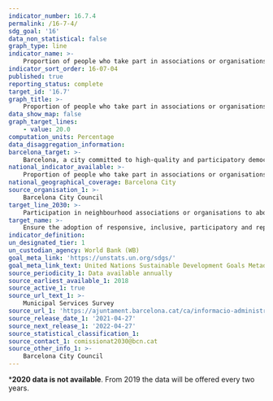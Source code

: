 ```yaml
---
indicator_number: 16.7.4
permalink: /16-7-4/
sdg_goal: '16'
data_non_statistical: false
graph_type: line
indicator_name: >-
    Proportion of people who take part in associations or organisations in their neighbourhood
indicator_sort_order: 16-07-04
published: true
reporting_status: complete
target_id: '16.7'
graph_title: >-
    Proportion of people who take part in associations or organisations in their neighbourhood
data_show_map: false
graph_target_lines:
    - value: 20.0
computation_units: Percentage
data_disaggregation_information:
barcelona_target: >-
    Barcelona, a city committed to high-quality and participatory democracy
national_indicator_available: >-
    Proportion of people who take part in associations or organisations in their neighbourhood
national_geographical_coverage: Barcelona City
source_organisation_1: >-
    Barcelona City Council
target_line_2030: >-
    Participation in neighbourhood associations or organisations to above 20%
target_name: >-
    Ensure the adoption of responsive, inclusive, participatory and representative decision-making at all levels
indicator_definition:
un_designated_tier: 1
un_custodian_agency: World Bank (WB)
goal_meta_link: 'https://unstats.un.org/sdgs/'
goal_meta_link_text: United Nations Sustainable Development Goals Metadata (pdf 894kB)
source_periodicity_1: Data available annually
source_earliest_available_1: 2018
source_active_1: true
source_url_text_1: >-
    Municipal Services Survey
source_url_1: 'https://ajuntament.barcelona.cat/ca/informacio-administrativa/registre-enquestes-i-estudis-opinio'
source_release_date_1: '2021-04-27'
source_next_release_1: '2022-04-27'
source_statistical_classification_1: 
source_contact_1: comissionat2030@bcn.cat
source_other_info_1: >-
    Barcelona City Council
---
```

***2020 data is not available**. From 2019 the data will be offered every two years.
